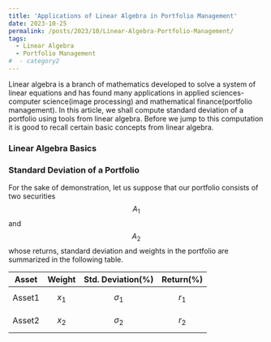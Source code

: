 ```yaml
---
title: 'Applications of Linear Algebra in Portfolio Management'
date: 2023-10-25
permalink: /posts/2023/10/Linear-Algebra-Portfolio-Management/
tags:
  - Linear Algebra
  - Portfolio Management
#  - category2
---
```


<script
  src="https://cdn.mathjax.org/mathjax/latest/MathJax.js?config=TeX-AMS-MML_HTMLorMML"
  type="text/javascript">
</script>

Linear algebra is a branch of mathematics developed to solve a system of linear equations and has found many applications in applied sciences- computer science(image processing) and mathematical finance(portfolio management).  In this article, we shall compute standard deviation of a portfolio using tools from linear algebra. Before we jump to this computation it is good to recall certain basic concepts from linear algebra.

### Linear Algebra Basics




### Standard Deviation of a Portfolio

For the sake of demonstration, let us suppose that our portfolio consists of two securities $$A_1$$ and $$A_2$$ whose returns, standard deviation and weights in the portfolio are summarized in the following table.

| Asset    | Weight    | Std. Deviation(\%) | Return(\%)       | 
|------------|-------------|--------------------------|---------------------|
|Asset1   |$$x_1$$  |$$\sigma_1$$         |$$r_1$$            |
|Asset2   |$$x_2$$  |$$\sigma_2$$         |$$r_2$$            |
